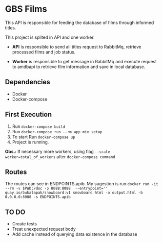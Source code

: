 # GBS Films

This API is responsible for feeding the database of films through informed titles.

This project is splited in API and one worker.

* **API** is responsible to send all titles request to RabbitMq, retrieve processed films and job status.

* **Worker** is responsible to get message in RabbitMq and execute request to amdbapi to retrieve film information and save in local database.  

## Dependencies
- Docker
- Docker-compose

## First Execution

1. Run `docker-compose build`
2. Run `docker-compose run --rm app mix setup`
3. To start Run `docker-compose up`
4. Project is running.

**Obs.:** If necessary more workers, using flag `--scale worker=total_of_workers` after `docker-compose command`

## Routes

The routes can see in ENDPOINTS.apib. My sugestion is run `docker run -it --rm -v $PWD:/doc -p 8088:8088  --entrypoint='' quay.io/bukalapak/snowboard:v1 snowboard html -o output.html -b 0.0.0.0:8088 -s ENDPOINTS.apib`

## TO DO
* Create tests
* Treat unexpected request body
* Add cache instead of querying data existence in the database
